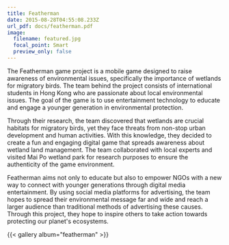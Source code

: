 ```yaml
---
title: Featherman
date: 2015-08-28T04:55:08.233Z
url_pdf: docs/featherman.pdf
image:
  filename: featured.jpg
  focal_point: Smart
  preview_only: false
---
```


The Featherman game project is a mobile game designed to raise awareness of environmental issues, specifically the importance of wetlands for migratory birds. The team behind the project consists of international students in Hong Kong who are passionate about local environmental issues. The goal of the game is to use entertainment technology to educate and engage a younger generation in environmental protection.

Through their research, the team discovered that wetlands are crucial habitats for migratory birds, yet they face threats from non-stop urban development and human activities. With this knowledge, they decided to create a fun and engaging digital game that spreads awareness about wetland land management. The team collaborated with local experts and visited Mai Po wetland park for research purposes to ensure the authenticity of the game environment.

Featherman aims not only to educate but also to empower NGOs with a new way to connect with younger generations through digital media entertainment. By using social media platforms for advertising, the team hopes to spread their environmental message far and wide and reach a larger audience than traditional methods of advertising these causes. Through this project, they hope to inspire others to take action towards protecting our planet's ecosystems.

<!--StartFragment-->

{{< gallery album="featherman" >}}

<!--EndFragment-->